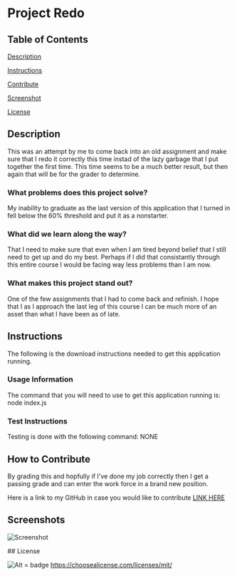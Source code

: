 # Project Redo

## Table of Contents

[Description](#description) <br>

[Instructions](#instruction) <br>

[Contribute](#contribute) <br> 

[Screenshot](#screenshot) <br> 

[License](#license) <br>


<a name="description"> </a>
## Description


This was an attempt by me to come back into an old assignment and make sure that I redo it correctly this time instad of the lazy garbage that I put together the first time. This time seems to be a much better result, but then again that will be for the grader to determine.

### What problems does this project solve?

My inability to graduate as the last version of this application that I turned in fell below the 60% threshold and put it as a nonstarter.

### What did we learn along the way?

That I need to make sure that even when I am tired beyond belief that I still need to get up and do my best. Perhaps if I did that consistantly through this entire course I would be facing way less problems than I am now.

### What makes this project stand out?

One of the few assignments that I had to come back and refinish. I hope that I as I approach the last leg of this course I can be much more of an asset than what I have been as of late.

<a name="instruction"> </a>

## Instructions

The following is the download instructions needed to get this application running.

### Usage Information

The command that you will need to use to get this application running is: node index.js

### Test Instructions

Testing is done with the following command: NONE

<a name="contribute"> </a>
  
## How to Contribute

By grading this and hopfully if I've done my job correctly then I get a passing grade and can enter the work force in a brand new position.

Here is a link to my GitHub in case you would like to contribute <a href="https://github.com/AdmiralCrunchy"> LINK HERE <a>

<a name="screenshot"> </a>
  
## Screenshots

<img src = "https://lh3.googleusercontent.com/2hDpuTi-0AMKvoZJGd-yKWvK4tKdQr_kLIpB_qSeMau2TNGCNidAosMEvrEXFO9G6tmlFlPQplpwiqirgrIPWnCKMvElaYgI-HiVvXc=w600" alt = "Screenshot">

<a name="license"> ## License

![Alt = badge](https://img.shields.io/badge/license-MIT-blueviolet) https://choosealicense.com/licenses/mit/


